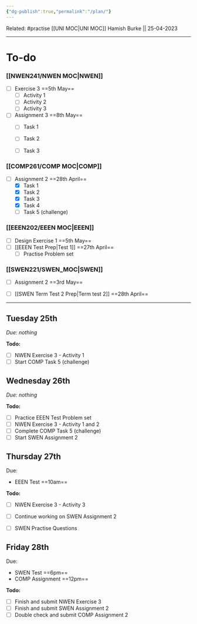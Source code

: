 ```yaml
---
{"dg-publish":true,"permalink":"/plan/"}
---
```


Related: #practise 
[[UNI MOC\|UNI MOC]]
Hamish Burke || 25-04-2023
***

# To-do

### [[NWEN241/NWEN MOC\|NWEN]]
- [ ] Exercise 3 ==5th May==
	- [ ] Activity 1
	- [ ] Activity 2
	- [ ] Activity 3
- [ ] Assignment 3 ==8th May==
	- [ ] Task 1
	- [ ] Task 2
	- [ ] Task 3


### [[COMP261/COMP MOC\|COMP]]
- [ ] Assignment 2 ==28th April==
	- [x] Task 1
	- [x] Task 2
	- [x] Task 3
	- [x] Task 4
	- [ ] Task 5 (challenge)

### [[EEEN202/EEEN MOC\|EEEN]]
- [ ] Design Exercise 1 ==5th May==
- [ ] [[EEEN Test Prep\|Test 1]] ==27th April==
	- [ ] Practise Problem set

### [[SWEN221/SWEN_MOC\|SWEN]]
- [ ] Assignment 2 ==3rd May==
- [ ] [[SWEN Term Test 2 Prep\|Term test 2]] ==28th April==


***

## Tuesday 25th
*Due: nothing*

**Todo:**
- [ ] NWEN Exercise 3 - Activity 1
- [ ] Start COMP Task 5 (challenge)

## Wednesday 26th
*Due: nothing*

**Todo:**
- [ ] Practice EEEN Test Problem set
- [ ] NWEN Exercise 3 - Activity 1 and 2
- [ ] Complete COMP Task 5 (challenge)
- [ ] Start SWEN Assignment 2

## Thursday 27th
Due:
- EEEN Test ==10am==

**Todo:**
- [ ] NWEN Exercise 3 - Activity 3
- [ ] Continue working on SWEN Assignment 2
- [ ] SWEN Practise Questions


## Friday 28th
Due:
- SWEN Test ==6pm==
- COMP Assignment ==12pm==

**Todo:**
- [ ] Finish and submit NWEN Exercise 3
- [ ] Finish and submit SWEN Assignment 2
- [ ] Double check and submit COMP Assignment 2
